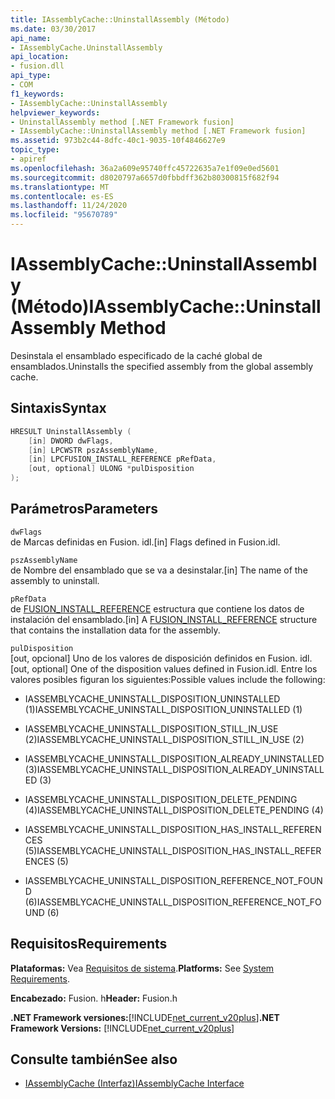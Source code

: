```yaml
---
title: IAssemblyCache::UninstallAssembly (Método)
ms.date: 03/30/2017
api_name:
- IAssemblyCache.UninstallAssembly
api_location:
- fusion.dll
api_type:
- COM
f1_keywords:
- IAssemblyCache::UninstallAssembly
helpviewer_keywords:
- UninstallAssembly method [.NET Framework fusion]
- IAssemblyCache::UninstallAssembly method [.NET Framework fusion]
ms.assetid: 973b2c44-8dfc-40c1-9035-10f4846627e9
topic_type:
- apiref
ms.openlocfilehash: 36a2a609e95740ffc45722635a7e1f09e0ed5601
ms.sourcegitcommit: d8020797a6657d0fbbdff362b80300815f682f94
ms.translationtype: MT
ms.contentlocale: es-ES
ms.lasthandoff: 11/24/2020
ms.locfileid: "95670789"
---
```

# <a name="iassemblycacheuninstallassembly-method"></a><span data-ttu-id="3c193-102">IAssemblyCache::UninstallAssembly (Método)</span><span class="sxs-lookup"><span data-stu-id="3c193-102">IAssemblyCache::UninstallAssembly Method</span></span>

<span data-ttu-id="3c193-103">Desinstala el ensamblado especificado de la caché global de ensamblados.</span><span class="sxs-lookup"><span data-stu-id="3c193-103">Uninstalls the specified assembly from the global assembly cache.</span></span>  
  
## <a name="syntax"></a><span data-ttu-id="3c193-104">Sintaxis</span><span class="sxs-lookup"><span data-stu-id="3c193-104">Syntax</span></span>  
  
```cpp  
HRESULT UninstallAssembly (  
    [in] DWORD dwFlags,  
    [in] LPCWSTR pszAssemblyName,  
    [in] LPCFUSION_INSTALL_REFERENCE pRefData,  
    [out, optional] ULONG *pulDisposition  
);  
```  
  
## <a name="parameters"></a><span data-ttu-id="3c193-105">Parámetros</span><span class="sxs-lookup"><span data-stu-id="3c193-105">Parameters</span></span>  

 `dwFlags`  
 <span data-ttu-id="3c193-106">de Marcas definidas en Fusion. idl.</span><span class="sxs-lookup"><span data-stu-id="3c193-106">[in] Flags defined in Fusion.idl.</span></span>  
  
 `pszAssemblyName`  
 <span data-ttu-id="3c193-107">de Nombre del ensamblado que se va a desinstalar.</span><span class="sxs-lookup"><span data-stu-id="3c193-107">[in] The name of the assembly to uninstall.</span></span>  
  
 `pRefData`  
 <span data-ttu-id="3c193-108">de [FUSION_INSTALL_REFERENCE](fusion-install-reference-structure.md) estructura que contiene los datos de instalación del ensamblado.</span><span class="sxs-lookup"><span data-stu-id="3c193-108">[in] A [FUSION_INSTALL_REFERENCE](fusion-install-reference-structure.md) structure that contains the installation data for the assembly.</span></span>  
  
 `pulDisposition`  
 <span data-ttu-id="3c193-109">[out, opcional] Uno de los valores de disposición definidos en Fusion. idl.</span><span class="sxs-lookup"><span data-stu-id="3c193-109">[out, optional] One of the disposition values defined in Fusion.idl.</span></span> <span data-ttu-id="3c193-110">Entre los valores posibles figuran los siguientes:</span><span class="sxs-lookup"><span data-stu-id="3c193-110">Possible values include the following:</span></span>  
  
- <span data-ttu-id="3c193-111">IASSEMBLYCACHE_UNINSTALL_DISPOSITION_UNINSTALLED (1)</span><span class="sxs-lookup"><span data-stu-id="3c193-111">IASSEMBLYCACHE_UNINSTALL_DISPOSITION_UNINSTALLED (1)</span></span>  
  
- <span data-ttu-id="3c193-112">IASSEMBLYCACHE_UNINSTALL_DISPOSITION_STILL_IN_USE (2)</span><span class="sxs-lookup"><span data-stu-id="3c193-112">IASSEMBLYCACHE_UNINSTALL_DISPOSITION_STILL_IN_USE (2)</span></span>  
  
- <span data-ttu-id="3c193-113">IASSEMBLYCACHE_UNINSTALL_DISPOSITION_ALREADY_UNINSTALLED (3)</span><span class="sxs-lookup"><span data-stu-id="3c193-113">IASSEMBLYCACHE_UNINSTALL_DISPOSITION_ALREADY_UNINSTALLED (3)</span></span>  
  
- <span data-ttu-id="3c193-114">IASSEMBLYCACHE_UNINSTALL_DISPOSITION_DELETE_PENDING (4)</span><span class="sxs-lookup"><span data-stu-id="3c193-114">IASSEMBLYCACHE_UNINSTALL_DISPOSITION_DELETE_PENDING (4)</span></span>  
  
- <span data-ttu-id="3c193-115">IASSEMBLYCACHE_UNINSTALL_DISPOSITION_HAS_INSTALL_REFERENCES (5)</span><span class="sxs-lookup"><span data-stu-id="3c193-115">IASSEMBLYCACHE_UNINSTALL_DISPOSITION_HAS_INSTALL_REFERENCES (5)</span></span>  
  
- <span data-ttu-id="3c193-116">IASSEMBLYCACHE_UNINSTALL_DISPOSITION_REFERENCE_NOT_FOUND (6)</span><span class="sxs-lookup"><span data-stu-id="3c193-116">IASSEMBLYCACHE_UNINSTALL_DISPOSITION_REFERENCE_NOT_FOUND (6)</span></span>  
  
## <a name="requirements"></a><span data-ttu-id="3c193-117">Requisitos</span><span class="sxs-lookup"><span data-stu-id="3c193-117">Requirements</span></span>  

 <span data-ttu-id="3c193-118">**Plataformas:** Vea [Requisitos de sistema](../../get-started/system-requirements.md).</span><span class="sxs-lookup"><span data-stu-id="3c193-118">**Platforms:** See [System Requirements](../../get-started/system-requirements.md).</span></span>  
  
 <span data-ttu-id="3c193-119">**Encabezado:** Fusion. h</span><span class="sxs-lookup"><span data-stu-id="3c193-119">**Header:** Fusion.h</span></span>  
  
 <span data-ttu-id="3c193-120">**.NET Framework versiones:**[!INCLUDE[net_current_v20plus](../../../../includes/net-current-v20plus-md.md)]</span><span class="sxs-lookup"><span data-stu-id="3c193-120">**.NET Framework Versions:** [!INCLUDE[net_current_v20plus](../../../../includes/net-current-v20plus-md.md)]</span></span>  
  
## <a name="see-also"></a><span data-ttu-id="3c193-121">Consulte también</span><span class="sxs-lookup"><span data-stu-id="3c193-121">See also</span></span>

- [<span data-ttu-id="3c193-122">IAssemblyCache (Interfaz)</span><span class="sxs-lookup"><span data-stu-id="3c193-122">IAssemblyCache Interface</span></span>](iassemblycache-interface.md)
